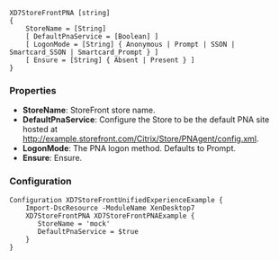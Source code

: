 ```
XD7StoreFrontPNA [string]
{
    StoreName = [String]
    [ DefaultPnaService = [Boolean] ]
    [ LogonMode = [String] { Anonymous | Prompt | SSON | Smartcard_SSON | Smartcard_Prompt } ]
    [ Ensure = [String] { Absent | Present } ]
}
```

### Properties

* **StoreName**: StoreFront store name.
* **DefaultPnaService**: Configure the Store to be the default PNA site hosted at http://example.storefront.com/Citrix/Store/PNAgent/config.xml.
* **LogonMode**: The PNA logon method.  Defaults to Prompt.
* **Ensure**: Ensure.


### Configuration

```
Configuration XD7StoreFrontUnifiedExperienceExample {
    Import-DscResource -ModuleName XenDesktop7
    XD7StoreFrontPNA XD7StoreFrontPNAExample {
       StoreName = 'mock'
       DefaultPnaService = $true
    }
}
```

